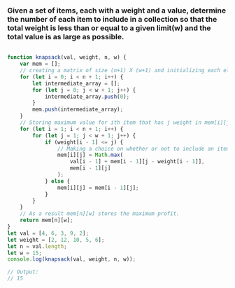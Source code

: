 ### Given a set of items, each with a weight and a value, determine the number of each item to include in a collection so that the total weight is less than or equal to a given limit(w) and the total value is as large as possible.
```javascript

function knapsack(val, weight, n, w) {
	var mem = [];
	// creating a matrix of size (n+1) X (w+1) and initializing each element with 0 initially.
	for (let i = 0; i < n + 1; i++) {
		let intermediate_array = [];
		for (let j = 0; j < w + 1; j++) {
			intermediate_array.push(0);
		}
		mem.push(intermediate_array);
	}
	// Storing maximum value for ith item that has j weight in mem[i][j]. 
	for (let i = 1; i < n + 1; i++) {
		for (let j = 1; j < w + 1; j++) {
			if (weight[i - 1] <= j) {
				// Making a choice on whether or not to include an item in the knapsack. When we decide to choose the item, the capacity of the knapsack decreases. On the contrary, if we do not choose it, the capacity remains the same. Selection is done to maximise profit.
				mem[i][j] = Math.max(
					val[i - 1] + mem[i - 1][j - weight[i - 1]],
					mem[i - 1][j]
				);
			} else {
				mem[i][j] = mem[i - 1][j];
			}
		}
	}
	// As a result mem[n][w] stores the maximum profit.
	return mem[n][w];
}
let val = [4, 6, 3, 9, 2];
let weight = [2, 12, 10, 5, 6];
let n = val.length;
let w = 15;
console.log(knapsack(val, weight, n, w));

// Output:
// 15



```
